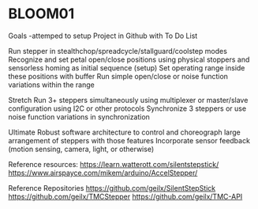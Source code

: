 # BLOOM01

Goals -attemped to setup Project in Github with To Do List

  Run stepper in stealthchop/spreadcycle/stallguard/coolstep modes
  Recognize and set petal open/close positions using physical stoppers and sensorless homing as initial sequence (setup)
  Set operating range inside these positions with buffer
  Run simple open/close or noise function variations within the range

Stretch
  Run 3+ steppers simultaneously using multiplexer or master/slave configuration using I2C or other protocols
  Synchronize 3 steppers or use noise function variations in synchronization

Ultimate
  Robust software architecture to control and choreograph large arrangement of steppers with those features
  Incorporate sensor feedback (motion sensing, camera, light, or otherwise)


Reference resources:
https://learn.watterott.com/silentstepstick/
https://www.airspayce.com/mikem/arduino/AccelStepper/

Reference Repositories
https://github.com/geilx/SilentStepStick
https://github.com/geilx/TMCStepper
https://github.com/geilx/TMC-API

